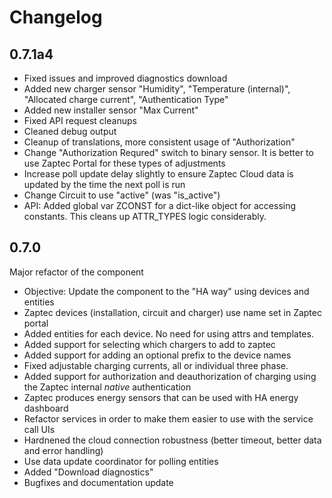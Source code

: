 # Changelog

## 0.7.1a4

* Fixed issues and improved diagnostics download
* Added new charger sensor "Humidity", "Temperature (internal)",
  "Allocated charge current", "Authentication Type"
* Added new installer sensor "Max Current"
* Fixed API request cleanups
* Cleaned debug output
* Cleanup of translations, more consistent usage of "Authorization"
* Change "Authorization Requred" switch to binary sensor. It is better to
  use Zaptec Portal for these types of adjustments
* Increase poll update delay slightly to ensure Zaptec Cloud data is updated
  by the time the next poll is run
* Change Circuit to use "active" (was "is_active")
* API: Added global var ZCONST for a dict-like object for accessing constants.
  This cleans up ATTR_TYPES logic considerably.

## 0.7.0

Major refactor of the component
* Objective: Update the component to the "HA way" using devices and entities
* Zaptec devices (installation, circuit and charger) use name set in Zaptec portal
* Added entities for each device. No need for using attrs and templates.
* Added support for selecting which chargers to add to zaptec
* Added support for adding an optional prefix to the device names
* Fixed adjustable charging currents, all or individual three phase.
* Added support for authorization and deauthorization of charging using the
  Zaptec internal *native* authentication
* Zaptec produces energy sensors that can be used with HA energy dashboard
* Refactor services in order to make them easier to use with the service call UIs
* Hardnened the cloud connection robustness (better timeout, better data and
  error handling)
* Use data update coordinator for polling entities
* Added "Download diagnostics"
* Bugfixes and documentation update
